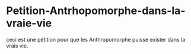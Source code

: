 # Petition-Antrhopomorphe-dans-la-vraie-vie
ceci est une pétition pour que les Anthropomorphe puisse exister dans la vrais vie.
